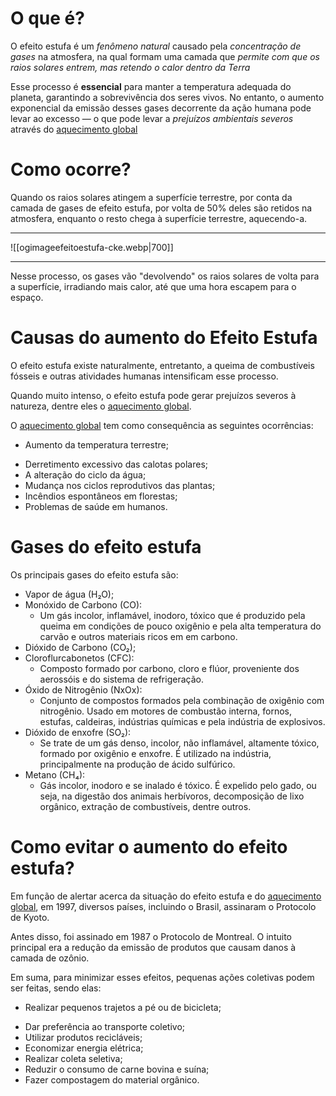 # O que é?
O efeito estufa é um *fenômeno natural* causado pela *concentração de gases* na atmosfera, na qual formam uma camada que *permite com que os raios solares entrem, mas retendo o calor dentro da Terra*

Esse processo é **essencial** para manter a temperatura adequada do planeta, garantindo a sobrevivência dos seres vivos. No entanto, o aumento exponencial da emissão desses gases decorrente da ação humana pode levar ao excesso — o que pode levar a *prejuízos ambientais severos* através do [aquecimento global](obsidian://open?vault=Estudos&file=Ci%C3%AAncias%20da%20Natureza%2FQu%C3%ADmica%2FQu%C3%ADmica%20Ambiental%2FMudan%C3%A7as%20Clim%C3%A1ticas%2FMudan%C3%A7as%20clim%C3%A1ticas)

# Como ocorre?
Quando os raios solares atingem a superfície terrestre, por conta da camada de gases de efeito estufa, por volta de 50% deles são retidos na atmosfera, enquanto o resto chega à superfície terrestre, aquecendo-a.

---

![[ogimageefeitoestufa-cke.webp|700]]

---

Nesse processo, os gases vão "devolvendo" os raios solares de volta para a superfície, irradiando mais calor, até que uma hora escapem para o espaço.

# Causas do aumento do Efeito Estufa
O efeito estufa existe naturalmente, entretanto, a queima de combustíveis fósseis e outras atividades humanas intensificam esse processo.

Quando muito intenso, o efeito estufa pode gerar prejuízos severos à natureza, dentre eles o [aquecimento global](obsidian://open?vault=Estudos&file=Ci%C3%AAncias%20da%20Natureza%2FQu%C3%ADmica%2FQu%C3%ADmica%20Ambiental%2FMudan%C3%A7as%20Clim%C3%A1ticas%2FMudan%C3%A7as%20clim%C3%A1ticas). 

O [aquecimento global](obsidian://open?vault=Estudos&file=Ci%C3%AAncias%20da%20Natureza%2FQu%C3%ADmica%2FQu%C3%ADmica%20Ambiental%2FMudan%C3%A7as%20Clim%C3%A1ticas%2FMudan%C3%A7as%20clim%C3%A1ticas) tem como consequência as seguintes ocorrências:
* Aumento da temperatura terrestre;
- Derretimento excessivo das calotas polares;
- A alteração do ciclo da água;
- Mudança nos ciclos reprodutivos das plantas;
- Incêndios espontâneos em florestas;
- Problemas de saúde em humanos.

# Gases do efeito estufa
Os principais gases do efeito estufa são:
* Vapor de água (H₂O);
* Monóxido de Carbono (CO):
	* Um gás incolor, inflamável, inodoro, tóxico que é produzido pela queima em condições de pouco oxigênio e pela alta temperatura do carvão e outros materiais ricos em em carbono.
* Dióxido de Carbono (CO₂);
* Cloroflurcabonetos (CFC):
	* Composto formado por carbono, cloro e flúor, proveniente dos aerossóis e do sistema de refrigeração.
* Óxido de Nitrogênio (NxOx):
	* Conjunto de compostos formados pela combinação de oxigênio com nitrogênio. Usado em motores de combustão interna, fornos, estufas, caldeiras, indústrias químicas e pela indústria de explosivos.
* Dióxido de enxofre (SO₂): 
	* Se trate de um gás denso, incolor, não inflamável, altamente tóxico, formado por oxigênio e enxofre. É utilizado na indústria, principalmente na produção de ácido sulfúrico.
* Metano (CH₄):
	* Gás incolor, inodoro e se inalado é tóxico. É expelido pelo gado, ou seja, na digestão dos animais herbívoros, decomposição de lixo orgânico, extração de combustíveis, dentre outros.


# Como evitar o aumento do efeito estufa?
Em função de alertar acerca da situação do efeito estufa e do [aquecimento global](obsidian://open?vault=Estudos&file=Ci%C3%AAncias%20da%20Natureza%2FQu%C3%ADmica%2FQu%C3%ADmica%20Ambiental%2FMudan%C3%A7as%20Clim%C3%A1ticas%2FMudan%C3%A7as%20clim%C3%A1ticas), em 1997, diversos países, incluindo o Brasil, assinaram o Protocolo de Kyoto.

Antes disso, foi assinado em 1987 o Protocolo de Montreal. O intuito principal era a redução da emissão de produtos que causam danos à camada de ozônio.

Em suma, para minimizar esses efeitos, pequenas ações coletivas podem ser feitas, sendo elas:
* Realizar pequenos trajetos a pé ou de bicicleta;
- Dar preferência ao transporte coletivo;
- Utilizar produtos recicláveis;
- Economizar energia elétrica;
- Realizar coleta seletiva;
- Reduzir o consumo de carne bovina e suína;
- Fazer compostagem do material orgânico.
